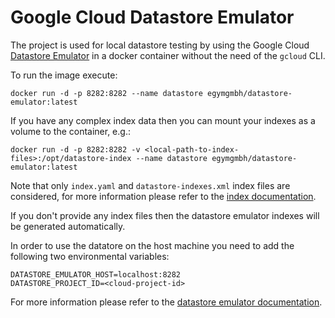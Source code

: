 Google Cloud Datastore Emulator
===============================

The project is used for local datastore testing by using the Google Cloud [Datastore Emulator](https://cloud.google.com/datastore/docs/tools/datastore-emulator) in a docker container without the need of the `gcloud` CLI.


To run the image execute:
```
docker run -d -p 8282:8282 --name datastore egymgmbh/datastore-emulator:latest
```

If you have any complex index data then you can mount your indexes as a volume to the container, e.g.:
```
docker run -d -p 8282:8282 -v <local-path-to-index-files>:/opt/datastore-index --name datastore egymgmbh/datastore-emulator:latest
```

Note that only `index.yaml` and `datastore-indexes.xml` index files are considered, for more information please refer to the [index documentation](https://cloud.google.com/datastore/docs/tools/indexconfig).

If you don't provide any index files then the datastore emulator indexes will be generated automatically.

In order to use the datatore on the host machine you need to add the following two environmental variables:
```
DATASTORE_EMULATOR_HOST=localhost:8282
DATASTORE_PROJECT_ID=<cloud-project-id>
```

For more information please refer to the [datastore emulator documentation](https://cloud.google.com/datastore/docs/tools/datastore-emulator).
